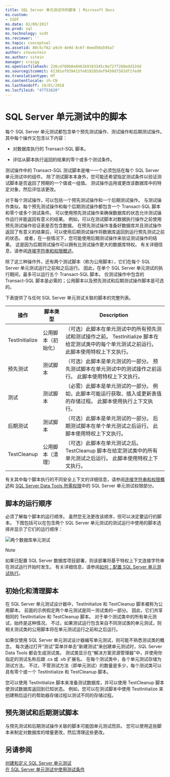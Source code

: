 ```yaml
---
title: SQL Server 单元测试中的脚本 | Microsoft Docs
ms.custom:
- SSDT
ms.date: 02/09/2017
ms.prod: sql
ms.technology: ssdt
ms.reviewer: ''
ms.topic: conceptual
ms.assetid: 80c5cf62-a9c9-4e9d-8c6f-8eed50a595a7
author: stevestein
ms.author: sstein
manager: craigg
ms.openlocfilehash: 226c4760b0e8461b9183345c9e727f288edd32dd
ms.sourcegitcommit: 61381ef939415fe019285def9450d7583df1fed0
ms.translationtype: HT
ms.contentlocale: zh-CN
ms.lasthandoff: 10/01/2018
ms.locfileid: "47751620"
---
```

# <a name="scripts-in-sql-server-unit-tests"></a>SQL Server 单元测试中的脚本
每个 SQL Server 单元测试都包含单个预先测试操作、测试操作和后期测试操作。 其中每个操作又包含以下内容：  
  
-   对数据库执行的 Transact\-SQL 脚本。  
  
-   评估从脚本执行返回的结果的零个或多个测试条件。  
  
测试操作中的 Transact\-SQL 测试脚本是唯一一个必须包括在每个 SQL Server 单元测试中的组件。 除了测试脚本本身外，您可能还希望指定测试条件以验证测试脚本是否返回了预期的一个值或一组值。 测试操作运用或更改该数据库中的特定对象，然后评估该更改。  
  
对于每个测试操作，可以包括一个预先测试操作和一个后期测试操作。 与测试操作类似，每个预先测试操作和每个后期测试操作都包含一个 Transact\-SQL 脚本和零个或多个测试条件。 可以使用预先测试操作来确保数据库的状态允许测试操作运行并能返回有意义的结果。 例如，可以在测试脚本对数据执行操作之前使用预先测试操作验证表是否包含数据。 在预先测试操作准备好数据库并且测试操作返回了有意义的结果后，可以使用后期测试操作将数据库返回到运行预先测试之前的状态。 或者，在一些情况下，您可能使用后期测试操作来验证测试操作的结果。 这是因为后期测试操作可以拥有比测试操作更大的数据库特权。 有关详细信息，请参阅[连接字符串和权限概述](../ssdt/overview-of-connection-strings-and-permissions.md)。  
  
除了这三种操作外，还有两个测试脚本（称为公用脚本），它们在每个 SQL Server 单元测试运行之前和之后运行。 因此，在单个 SQL Server 单元测试的执行期间，最多可以运行五个 Transact\-SQL 脚本。 仅测试操作中包含的 Transact\-SQL 脚本是必需的；公用脚本以及预先测试和后期测试操作脚本是可选的。  
  
下表提供了与任何 SQL Server 单元测试关联的脚本的完整列表。  
  
|**操作**|**脚本类型**|**Description**|  
|--------------|-------------------|-------------------|  
|TestInitialize|公用脚本（初始化）|（可选）此脚本在单元测试中的所有预先测试和测试操作之前。 TestInitialize 脚本在给定测试类中的每个单元测试之前运行。 此脚本使用特权上下文执行。|  
|预先测试|测试脚本|（可选）此脚本是单元测试的一部分。 预先测试脚本在单元测试中的测试操作之前运行。 此脚本使用特权上下文执行。|  
|测试|测试脚本|（必需）此脚本是单元测试的一部分。 例如，此脚本可能运行获取、插入或更新表值的存储过程。 此脚本使用执行上下文执行。|  
|后期测试|测试脚本|（可选）此脚本是单元测试的一部分。 后期测试脚本在单个单元测试之后运行。 此脚本使用特权上下文执行。|  
|TestCleanup|公用脚本（清理）|（可选）此脚本在单元测试之后。 TestCleanup 脚本在给定测试类中的所有单元测试之后运行。 此脚本使用特权上下文执行。|  
  
有关其中每个脚本执行的不同安全上下文的详细信息，请参阅[连接字符串和权限概述](../ssdt/overview-of-connection-strings-and-permissions.md)和 [SQL Server Data Tools 所需权限](../ssdt/required-permissions-for-sql-server-data-tools.md)中的 SQL Server 单元测试权限部分。  
  
## <a name="order-in-which-scripts-are-run"></a>脚本的运行顺序  
必须了解每个脚本的运行顺序。 虽然您无法更改该顺序，但可以决定要运行的脚本。 下图包括可以在包含两个 SQL Server 单元测试的测试运行中使用的脚本选择并显示了它们的运行顺序：  
  
![两个数据库单元测试](../ssdt/media/twodatabaseunittests.png "两个数据库单元测试")  
  
> [!NOTE]  
> 如果已配置 SQL Server 数据库项目部署，则该部署将基于特权上下文连接字符串在测试运行开始时发生。 有关详细信息，请参阅[如何：配置 SQL Server 单元测试执行](../ssdt/how-to-configure-sql-server-unit-test-execution.md)。  
  
## <a name="initialization-and-cleanup-scripts"></a>初始化和清理脚本  
在 SQL Server 单元测试设计器中，TestInitialize 和 TestCleanup 脚本被称为公用脚本。 前面的示例假定两个单元测试是同一测试类的一部分。 因此，它们共享相同的 TestInitialize 和 TestCleanup 脚本。 对于单个测试类中的所有单元测试，始终是这种情况。 不过，如果测试运行包含来自不同测试类的单元测试，则相关测试类的公用脚本将在单元测试运行之前和之后运行。  
  
如果仅使用 SQL Server 单元测试设计器编写单元测试，则可能不熟悉测试类的概念。 每次通过打开“测试”菜单并单击“新建测试”来创建单元测试时，SQL Server Data Tools 都会生成测试类。 测试类显示在“解决方案资源管理器”中，并使用你指定的测试名称后跟 .cs 或 .vb 扩展名。 在每个测试类中，各个单元测试存储为测试方法。 不过，不管测试方法（即单元测试）的数量是多少，每个测试类可以具有零个或一个 TestInitialize 和 TestCleanup 脚本。  
  
您可以使用 TestInitialize 脚本来准备测试数据库，并可以使用 TestCleanup 脚本使测试数据库返回到已知状态。 例如，您可以在测试脚本中使用 TestInitialize 来创建稍后运行的帮助器存储过程以测试不同的存储过程。  
  
## <a name="pre-test-and-post-test-scripts"></a>预先测试和后期测试脚本  
与预先测试和后期测试操作关联的脚本可能因单元测试而异。 您可以使用这些脚本来制定对数据库的增量更改，然后清理这些更改。  
  
## <a name="see-also"></a>另请参阅  
[创建和定义 SQL Server 单元测试](../ssdt/creating-and-defining-sql-server-unit-tests.md)  
[在 SQL Server 单元测试中使用测试条件](../ssdt/using-test-conditions-in-sql-server-unit-tests.md)  
  
